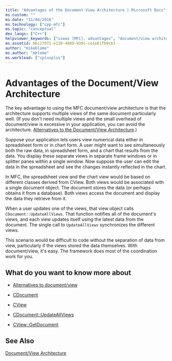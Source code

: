 ```yaml
---
title: "Advantages of the Document-View Architecture | Microsoft Docs"
ms.custom: ""
ms.date: "11/04/2016"
ms.technology: ["cpp-mfc"]
ms.topic: "conceptual"
dev_langs: ["C++"]
helpviewer_keywords: ["views [MFC], advantages", "document/view architecture [MFC], advantages of"]
ms.assetid: 0bc27071-e120-4889-939c-ce1e61fb9cb3
author: "mikeblome"
ms.author: "mblome"
ms.workload: ["cplusplus"]
---
```

# Advantages of the Document/View Architecture

The key advantage to using the MFC document/view architecture is that the architecture supports multiple views of the same document particularly well. (If you don't need multiple views and the small overhead of document/view is excessive in your application, you can avoid the architecture. [Alternatives to the Document/View Architecture](../mfc/alternatives-to-the-document-view-architecture.md).)

Suppose your application lets users view numerical data either in spreadsheet form or in chart form. A user might want to see simultaneously both the raw data, in spreadsheet form, and a chart that results from the data. You display these separate views in separate frame windows or in splitter panes within a single window. Now suppose the user can edit the data in the spreadsheet and see the changes instantly reflected in the chart.

In MFC, the spreadsheet view and the chart view would be based on different classes derived from CView. Both views would be associated with a single document object. The document stores the data (or perhaps obtains it from a database). Both views access the document and display the data they retrieve from it.

When a user updates one of the views, that view object calls `CDocument::UpdateAllViews`. That function notifies all of the document's views, and each view updates itself using the latest data from the document. The single call to `UpdateAllViews` synchronizes the different views.

This scenario would be difficult to code without the separation of data from view, particularly if the views stored the data themselves. With document/view, it's easy. The framework does most of the coordination work for you.

## What do you want to know more about

- [Alternatives to document/view](../mfc/alternatives-to-the-document-view-architecture.md)

- [CDocument](../mfc/reference/cdocument-class.md)

- [CView](../mfc/reference/cview-class.md)

- [CDocument::UpdateAllViews](../mfc/reference/cdocument-class.md#updateallviews)

- [CView::GetDocument](../mfc/reference/cview-class.md#getdocument)

## See Also

[Document/View Architecture](../mfc/document-view-architecture.md)

